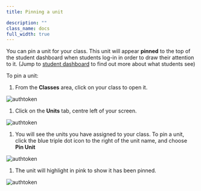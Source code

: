 ```yaml
---
title: Pinning a unit

description: ""
class_name: docs
full_width: true
---
```


You can pin a unit for your class. This unit will appear **pinned** to the top of the student dashboard when students log-in in order to draw their attention to it. (Jump to [student dashboard](/docs/student/myclassroom) to find out more about what students see)

To pin a unit:

1. From the **Classes** area, click on your class to open it. 
<img alt="authtoken" src="/img/docs/manage_classes/year_10_class.png" class="simple"/>

1. Click on the **Units** tab, centre left of your screen.
<img alt="authtoken" src="/img/docs/manage_classes/units_tab.png" class="simple"/>

1. You will see the units you have assigned to your class. To pin a unit, click the blue triple dot icon to the right of the unit name, and choose **Pin Unit** 
<img alt="authtoken" src="/img/docs/manage_classes/pinning_a_unit/pin_unit.png" class="simple"/>

1. The unit will highlight in pink to show it has been pinned. 
<img alt="authtoken" src="/img/docs/manage_classes/pinning_a_unit/pinned_pink.png" class="simple"/>

